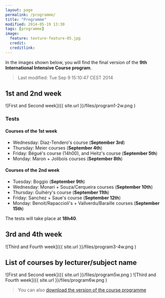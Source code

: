 ```yaml
---
layout: page
permalink: /programme/
title: "Programme"
modified: 2014-05-19 13:30
tags: [programme]
image:
  feature: texture-feature-05.jpg
  credit:
  creditlink:
---
```

In the images shown below, you will find the final version of the **9th International Intensive Course program**.

> Last modified: Tue Sep  9 15:10:47 CEST 2014

## 1st and 2nd week
![First and Second week]({{ site.url }}/files/program1-2w.png )

### Tests

#### Courses of the 1st week

* Wednesday: Diaz-Tendero's course (**September 3rd**)
* Thursday: Meier courses (**September 4th**)
* Friday: Bégué's course (14h00), and Heitz's course (**September 5th**)
* Monday: Maron + Jolibois courses (**September 8th**)

#### Courses of the 2nd week

* Tuesday: Boggio (**September 9th**)
* Wednesday: Monari + Souza/Cerqueira courses (**September 10th**)
* Thursday: Guihéry's course (**September 11th**)
* Friday: Sanchez + Saue's course (**September 12th**)
* Monday: Benoit/Rapaccioli's + Vallverdu/Baraille courses (**September 15th**)

 The tests will take place at **18h40**.

## 3rd and 4th week
![Third and Fourth week]({{ site.url }}/files/program3-4w.png )

## List of courses by lecturer/subject name
![First and Second week]({{ site.url }}/files/program5w.png )
![Third and Fourth week]({{ site.url }}/files/program6w.png )

>You can also [download the version of the course programme](../files/program.pdf)
